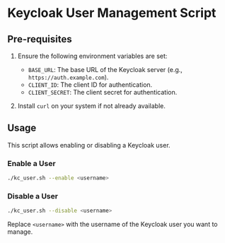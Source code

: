 # Keycloak User Management Script

## Pre-requisites

1. Ensure the following environment variables are set:
   - `BASE_URL`: The base URL of the Keycloak server (e.g., `https://auth.example.com`).
   - `CLIENT_ID`: The client ID for authentication.
   - `CLIENT_SECRET`: The client secret for authentication.

2. Install `curl` on your system if not already available.

## Usage

This script allows enabling or disabling a Keycloak user.

### Enable a User
```bash
./kc_user.sh --enable <username>
```

### Disable a User
```bash
./kc_user.sh --disable <username>
```

Replace `<username>` with the username of the Keycloak user you want to manage.
